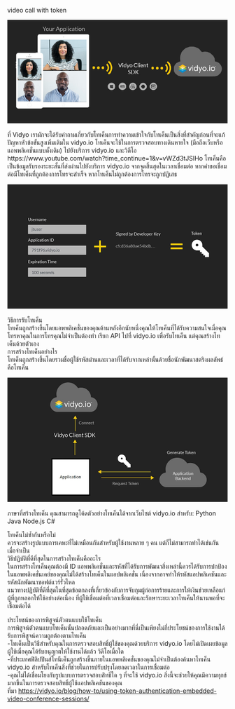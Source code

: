 video call with token  
<p align="center">
    <img src="PIC/What-is-a-token003.jpg">
  </p>
ที่ Vidyo เรามักจะได้รับคำถามเกี่ยวกับโทเค็นการทำความเข้าใจกับโทเค็นเป็นสิ่งที่สำคัญก่อนที่จะแก้ปัญหาหัวข้อขั้นสูงเพิ่มเติมใน vidyo.io โทเค็นจะใช้ในการตรวจสอบทางเดินหายใจ (มือถือเว็บหรือ แอพพลิเคชั่นแบบดั้งเดิม) ไปยังบริการ vidyo.io และวิดีโอ  
https://www.youtube.com/watch?time_continue=1&v=vWZd3tJSIHo  
โทเค็นคือเป็นข้อมูลรับรองระยะสั้นที่ส่งผ่านไปยังบริการ vidyo.io จากจุดสิ้นสุดในเวลาเชื่อมต่อ หากคำขอเชื่อมต่อมีโทเค็นที่ถูกต้องการโทรจะสำเร็จ หากโทเค็นไม่ถูกต้องการโทรจะถูกปฏิเสธ  
 
<p align="center">
    <img src="PIC/Generate-A-Token002.jpg">
  </p>

วิธีการรับโทเค็น  
โทเค็นถูกสร้างขึ้นโดยแอพพลิเคชั่นของคุณด้านหลังอีกนัยหนึ่งคุณให้โทเค็นที่ได้รับความสนใจเมื่อคุณโทรหาคุณในการโทรคุณไม่จำเป็นต้องทำ เรียก API ไปที่ vidyo.io เพื่อรับโทเค็น แต่คุณสร้างโทเค็นด้วยตัวเอง  
การสร้างโทเค็นอย่างไร  
โทเค็นถูกสร้างขึ้นโดยรวมชื่อผู้ใช้รหัสผ่านและเวลาที่ได้รับจากเหล่านั้นด้วยชื่อนักพัฒนาสตริงผลลัพธ์คือโทเค็น  
<p align="center">
    <img src="PIC/What-is-a-token001.jpg">
  </p>
ภาษาที่สร้างโทเค็น
คุณสามารถดูโค้ดตัวอย่างโทเค็นได้จากเว็บไซต์ vidyo.io สำหรับ:  
Python  
Java  
Node.js  
C#  

โทเค็นไม่ซ้ำกันหรือไม่  
ควรจะสร้างรูปแบบการเคหะที่ไม่เหมือนกันสำหรับผู้ใช้งานหลาย ๆ คน แต่ก็ไม่สามารถทำได้เช่นกัน เมื่อจำเป็น  
วิธีปฏิบัติที่ดีที่สุดในการสร้างโทเค็นคืออะไร  
ในการสร้างโทเค็นคุณต้องมี ID แอพพลิเคชั่นและรหัสที่ได้รับการพัฒนาสิ่งเหล่านี้ควรได้รับการปกป้องในแอพพลิเคชั่นเคย์ของคุณไม่ได้สร้างโทเค็นในแอปพลิเคชั่น เนื่องจากอาจทำให้รหัสแอปพลิเคชันและรหัสนักพัฒนาซอฟต์แวร์รั่วไหล  
แนวทางปฏิบัติที่ดีที่สุดในที่สุดข้อตกลงที่เกี่ยวข้องกับการจับกุมผู้ก่อการร้ายและการให้เงินช่วยเหลือแก่ผู้ที่ถูกหลอกให้ใช้อย่างต่อเนื่อง ที่ผู้ใช้เชื่อมต่อที่เวลาเชื่อมต่อและรักษาระยะเวลาโทเค็นให้นานพอที่จะเชื่อมต่อได้  
 
ประโยชน์ของการพิสูจน์ตัวตนแบบใช้โทเค็น  
การพิสูจน์ตัวตนแบบโทเค็นนั้นปลอดภัยและเป็นอย่างมากที่นี่เป็นเพียงไม่กี่ประโยชน์ของการใช้งานได้รับการพิสูจน์ความถูกต้องตามโทเค็น  
-โทเค็นเป็นวิธีสำหรับคุณในการตรวจสอบสิทธิ์ผู้ใช้ของคุณด้วยบริการ vidyo.io โดยไม่เปิดเผยข้อมูลผู้ใช้เมื่อคุณได้รับอนุญาตให้ใช้งานได้แล้ว วิดีโอเมื่อใด  
-ที่ประเทศฟิลิปปินส์โทนีเค็นถูกสร้างขึ้นภายในแอพพลิเคชั่นของคุณไม่จำเป็นต้องค้นหาโทเค็น vidyo.io สำหรับโทเค็นสิ่งที่ช่วยในการปรับปรุงโดยลดเวลาในการเชื่อมต่อ  
-คุณไม่ได้เชื่อมโยงกับรูปแบบการตรวจสอบสิทธิ์ใด ๆ ที่จะใช้ vidyo.io สิ่งนี้จะช่วยให้คุณมีความทุกข์มากขึ้นในการตรวจสอบสิทธิ์ผู้ใช้แอปพลิเคชันของคุณ  
ที่มา https://vidyo.io/blog/how-to/using-token-authentication-embedded-video-conference-sessions/  
